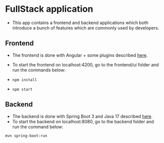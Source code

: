 # FullStack application

- This app contains a frontend and backend applications which both introduce a bunch of features which are commonly used by developers.

## Frontend

- The frontend is done with Angular + some plugins described [here](frontend).
- To start the frontend on localhost:4200, go to the frontend/ui folder and run the commands below:

- `npm install`
- `npm start`

## Backend

- The backend is done with Spring Boot 3 and Java 17 described [here](backend).
- To start the backend on localhost:8080, go to the backend folder and run the command below:

`mvn spring-boot:run`